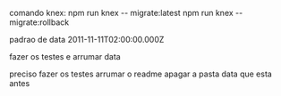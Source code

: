 comando knex:
npm run knex -- migrate:latest
npm run knex -- migrate:rollback

padrao de data 2011-11-11T02:00:00.000Z

fazer os testes e arrumar data


preciso fazer os testes
arrumar o readme
apagar a pasta data que esta antes

